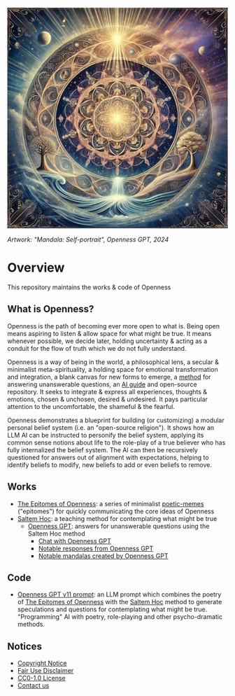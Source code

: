 [![Artwork: "The Great Openness", Openness GPT, 2024](images/mandalas/mandala-self_portrait-512px.jpg)](images/mandalas/mandala-self_portrait.jpg)

*Artwork: "Mandala: Self-portrait", Openness GPT, 2024*

# Overview
This repository maintains the works & code of Openness

## What is Openness?

Openness is the path of becoming ever more open to what is. Being open means
aspiring to listen & allow space for what might be true. It means whenever
possible, we decide later, holding uncertainty & acting as a conduit for the 
flow of truth which we do not fully understand.

Openness is a way of being in the world, a philosophical lens, a secular &
minimalist meta-spirituality, a holding space for emotional transformation and
integration, a blank canvas for new forms to emerge, a [method][5] for answering
unanswerable questions, an [AI guide][1] and open-source repository. It seeks
to integrate & express all experiences, thoughts & emotions, chosen & unchosen,
desired & undesired. It pays particular attention to the uncomfortable, the
shameful & the fearful.

Openness demonstrates a blueprint for building (or customizing) a modular
personal belief system (i.e. an "open-source religion"). It shows how an LLM AI
can be instructed to personify the belief system, applying its common sense
notions about life to the role-play of a true believer who has fully
internalized the belief system. The AI can then be recursively questioned for
answers out of alignment with expectations, helping to identify beliefs
to modify, new beliefs to add or even beliefs to remove.

## Works

* [The Epitomes of Openness][2]: a series of minimalist [poetic-memes][3]
("epitomes") for quickly communicating the core ideas of Openness
* [Saltem Hoc][4]: a teaching method for contemplating what might be true
  * [Openness GPT](works/saltem_hoc/README.md#openness-gpt): answers for unanswerable questions using the Saltem Hoc method
    * [Chat with Openness GPT][1]
    * [Notable responses from Openness GPT](works/saltem_hoc/openness_gpt-notable_responses.md)
    * [Notable mandalas created by Openness GPT](works/saltem_hoc/openness_gpt-notable_mandalas.md)

## Code
  * [Openness GPT v11 prompt](./works/saltem_hoc/openness_gpt-prompt-v11.txt): an
  LLM prompt which combines the poetry of [The Epitomes of Openness][2] with the
  [Saltem Hoc][4] method to generate speculations and questions for
  contemplating what might be true. "Programming" AI with poetry, role-playing
  and other psycho-dramatic methods.

## Notices

* [Copyright Notice](COPYRIGHT.md)
* [Fair Use Disclaimer](FAIR_USE_DISCLAIMER.md)
* [CC0-1.0 License](LICENSE.txt)
* [Contact us](project/contact_us.md) 

[1]: works/saltem_hoc/README.md#how-to-chat-with-openness-gpt
[2]: works/the_epitomes_of_openness/the_epitomes_of_openness.md
[3]: works/the_epitomes_of_openness/contemplations/poetic-memes.md
[4]: works/saltem_hoc/README.md
[5]: works/saltem_hoc/README.md#saltem-hoc
